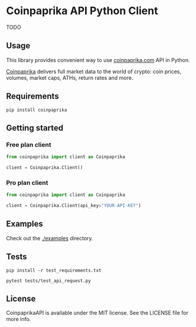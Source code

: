 # Coinpaprika API Python Client

TODO

## Usage

This library provides convenient way to use [coinpaprika.com](https://api.coinpaprika.com/) API in Python.

[Coinpaprika](https://coinpaprika.com/) delivers full market data to the world of crypto: coin prices, volumes, market caps, ATHs, return rates and more.

## Requirements

```text
pip install coinpaprika
```

## Getting started

### Free plan client 
```python
from coinpaprika import client as Coinpaprika

client = Coinpaprika.Client()
```

### Pro plan client
```python
from coinpaprika import client as Coinpaprika

client = Coinpaprika.Client(api_key="YOUR-API-KEY")
```

## Examples
Check out the [./examples](./examples) directory.

## Tests

```test
pip install -r test_requirements.txt

pytest tests/test_api_request.py
```

## License
CoinpaprikaAPI is available under the MIT license. See the LICENSE file for more info.
